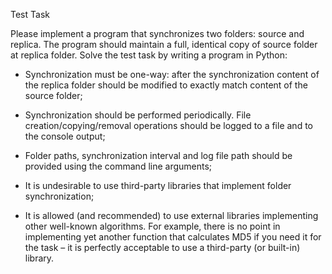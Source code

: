 Test Task

Please implement a program that synchronizes two folders: source and replica. The program should maintain a full, identical copy of source folder at replica folder. Solve the test task by writing a program in Python:

- Synchronization must be one-way: after the synchronization content of the replica folder should be modified to exactly match content of the source folder;

- Synchronization should be performed periodically. File creation/copying/removal operations should be logged to a file and to the console output;

- Folder paths, synchronization interval and log file path should be provided using the command line arguments;

- It is undesirable to use third-party libraries that implement folder synchronization;

- It is allowed (and recommended) to use external libraries implementing other well-known algorithms. For example, there is no point in implementing yet another function that calculates MD5 if you need it for the task – it is perfectly acceptable to use a third-party (or built-in) library.
